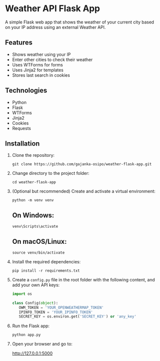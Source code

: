 # Weather API Flask App

A simple Flask web app that shows the weather of your current city based on your IP address using an external Weather API.

## Features

- Shows weather using your IP
- Enter other cities to check their weather
- Uses WTForms for forms
- Uses Jinja2 for templates
- Stores last search in cookies

## Technologies

- Python
- Flask
- WTForms
- Jinja2
- Cookies
- Requests

## Installation

1. Clone the repository:

   `git clone https://github.com/gajanka-osipo/weather-flask-app.git`

2. Change directory to the project folder:

   `cd weather-flask-app`

3. (Optional but recommended) Create and activate a virtual environment:

   `python -m venv venv`
   ## On Windows:
   `venv\Scripts\activate`
   ## On macOS/Linux:
   `source venv/bin/activate`

4. Install the required dependencies:

   `pip install -r requirements.txt`

5. Create a `config.py` file in the root folder with the following content, and add your own API keys:
   ```python
   import os
    
   class Config(object):
      OWM_TOKEN = 'YOUR_OPENWEATHERMAP_TOKEN'
      IPINFO_TOKEN = 'YOUR_IPINFO_TOKEN'
      SECRET_KEY = os.environ.get('SECRET_KEY') or 'any_key'
   ```

6. Run the Flask app:

   `python app.py`

7. Open your browser and go to:

   http://127.0.0.1:5000
